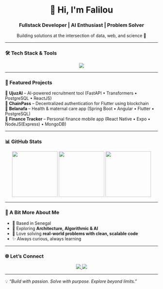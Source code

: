 <h1 align="center">👋 Hi, I'm Falilou</h1>
<h3 align="center">Fullstack Developer | AI Enthusiast | Problem Solver</h3>
<p align="center">Building solutions at the intersection of data, web, and science 🚀</p>

---

### 🛠️ Tech Stack & Tools  
<p align="center">
  <img src="https://skillicons.dev/icons?i=python,js,ts,react,angular,flutter,fastapi,spring,docker,postgresql,mongodb,git,github,gitlab,aws,gcp" />
</p>

---

### 🌟 Featured Projects  
🔹 **UjuzAI** – AI-powered recruitment tool (FastAPI • Transformers • PostgreSQL • ReactJS)  
🔹 **ChainPass** – Decentralized authentication for Flutter using blockchain  
🔹 **Belanafa** – Health & maternal care app (Spring Boot • Angular • Flutter • PostgreSQL)  
🔹 **Finance Tracker** – Personal finance mobile app (React Native • Expo • NodeJS(Express) • MongoDB)  

---

### 📊 GitHub Stats  
<p align="center">
  <img src="https://github-readme-stats.vercel.app/api?username=falilouMBC&show_icons=true&theme=tokyonight" height="150"/>
  <img src="https://github-readme-streak-stats.herokuapp.com/?user=falilouMBC&theme=tokyonight" height="150"/>
  <img src="https://github-readme-stats.vercel.app/api/top-langs/?username=falilouMBC&layout=compact&theme=tokyonight" height="150"/>
</p>

---

### 🙋 A Bit More About Me  
- 📍 Based in Senegal  
- 📌 Exploring **Architecture, Algorithmic & AI**  
- 🧩 Love solving **real-world problems with clean, scalable code**  
- ✨ Always curious, always learning  

---

### 🌐 Let’s Connect  
<p align="center">
  <a href="https://linkedin.com/in/serigne-falilou-m-back%C3%A9-cisse-0810081a3">
    <img src="https://skillicons.dev/icons?i=linkedin" />
  </a>
  <a href="mailto:cissefalilou8@gmail.com">
    <img src="https://skillicons.dev/icons?i=gmail" />
  </a>
</p>

---

💡 *“Build with passion. Solve with purpose. Explore beyond limits.”*
